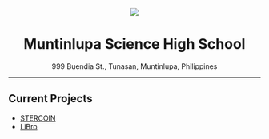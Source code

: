 <p align="center">
  <img src="https://avatars.githubusercontent.com/u/154434223?s=200&v=4" />
</p>
<h1 align="center">Muntinlupa Science High School</h1>
<p align="center">999 Buendia St., Tunasan, Muntinlupa, Philippines</p>
<hr />
<h2>Current Projects</h2>
<ul>
  <li>
    <a href="https://stercoin.vercel.app">STERCOIN</a>
  </li>
  <li>
    <a href="https://libro-munsci.vercel.app">LiBro</a>
  </li>
</ul>
